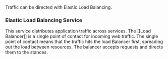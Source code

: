 Traffic can be directed with Elastic Load Balancing.

### Elastic Load Balancing Service
This service distributes application traffic across services.
The [[Load Balancer]] is a single point of contact for incoming web traffic.
The single point of contact means that the traffic hits the load Balancer first, spreading out the load between resources.
The balancer accepts requests and directs them to the stances.